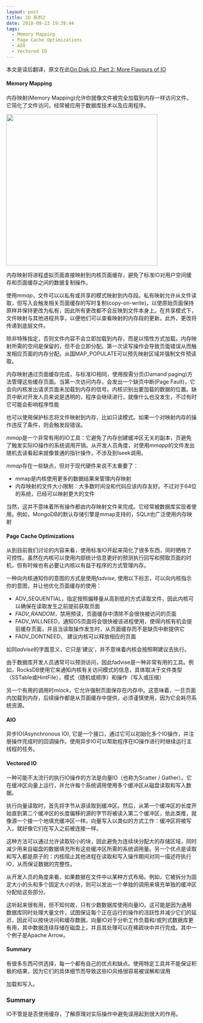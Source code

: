 ```yaml
---
layout: post
title: IO 系列2
date: 2018-09-23 19:39:44
tags:
  - Memory Mapping
  - Page Cache Optimizations
  - AIO
  - Vectored IO
---
```


本文是读后翻译，原文在此[On Disk IO, Part 2: More Flavours of IO](https://medium.com/databasss/on-disk-io-part-2-more-flavours-of-io-c945db3edb13)

#### Memory Mapping

内存映射(Memory Mapping)允许你就像文件被完全加载到内存一样访问文件。它简化了文件访问，经常被应用于数据库技术以及应用程序。

<img src="http://owo5nif4b.bkt.clouddn.com/1%2AxvxPz9VhYoJx2AOFPbaSWw.png" width="400">

内存映射将进程虚拟页面直接映射到内核页面缓存，避免了标准IO对用户空间缓存和页面缓存之间的数据复制操作。

使用$mmap$，文件可以以私有或共享的模式映射到内存段。私有映射允许从文件读取，但写入会触发相关页面缓存的写时复制(copy-on-write)，以使原始页面保持原样并保持更改为私有，因此所有更改都不会反映到文件本身上。在共享模式下，文件映射与其他进程共享，以便他们可以查看映射的内存段的更新。此外，更改将传递到底层文件。

除非特殊指定，否则文件内容不会立即加载到内存，而是以惰性方式加载。内存映射所需的空间是保留的，但不会立即分配。第一次读写操作会导致页面错误从而触发相应页面的内存分配。从国MAP_POPULATE可以预先映射区域并强制文件预读取。

内存映射通过页面缓存完成，与标准IO相同，使用按需分页(Damand paging)方法管理这些缓存页面。当第一次访问内存，会发出一个缺页中断(Page Fault)，它会向内核发出请求页面未加载到内存的信号。内核识别出要加载的数据的位置。缺页中断对开发人员来说是透明的，程序会继续进行，就像什么也没发生，不过有时它可能会影响程序性能

也可以使用保护标志将文件映射到内存，比如只读模式。如果一个对映射内存的操作违反了条件，则会触发段错误。

$mmap$是一个非常有用的IO工具：它避免了内存创建缓冲区无关的副本，页避免了触发实际IO操作的系统调用开销。从开发人员角度，对使用$mmapp$的文件发出随机去读看起来就像普通的指针操作，不涉及到lseek调用。

$mmap$存在一些缺点，但对于现代硬件来说不太重要了：

* mmap是内核使用更多的数据结果来管理内存映射
* 内存映射的文件大小限制：大多数时间没和代码应该内存友好。不过对于64位的系统，已经可以映射更大的文件

当然，这并不意味着所有操作都由内存映射文件来完成。它经常被数据库实现者使用。例如，MongoDB的默认存储引擎是mmap支持的，SQLit也广泛使用内存映射

#### Page Cache Optimizations

从到目前我们讨论的内容来看，使用标准IO开起来简化了很多东西，同时牺牲了可控性。虽然在内核可以使用内部统计信息更好的预测执行回写和预取页面的时机，但有时候也有必要让内核以有益于程序的方式管理内存。

一种向内核通知你的意图的方式是使用$fadvise$, 使用以下标志，可以向内核指示你的意图，并让他优化页面缓存的使用：

* ADV_SEQUENTIAL，指定按照偏移量从高到低的方式读取文件，因此内核可以确保在读取发生之前提前获取页面
* *FADV_RANDOM*，禁用预读，页面缓存中清除不会很快被访问的页面
* FADV_WILLNEED，通知OS页面将会很快被该进程使用，使得内核有机会提前缓存页面，并且当读取操作发生时，从页面缓存而不是缺页中断提供它
* FADV_DONTNEED， 建议内核可以释放相应的页面

如同$advise$的字面意义，它只是‘建议’，并不意味着内核会按照啊建议去执行。

由于数据库开发人员通常可以预测访问，因此fadvise是一种非常有用的工具。例如，RocksDB使用它来通知内核有关访问模式的信息，具体取决于文件类型（SSTable或HintFile），模式（随机或顺序）和操作（写入或压缩）

另一个有用的调用时$mlock$，它允许强制页面保存在内存中。这意味着，一旦页面内加载到内存，后续操作都是从页面缓存中提供，必须谨慎使用，因为它会耗尽系统资源。

#### AIO

异步IO(Asynchronous IO), 它是一个接口，通过它可以初始化多个IO操作，并注册操作完成时的回调操作。使用异步IO可以帮助程序在IO操作进行时继续运行主线程的任务。

#### Vectored IO

一种可能不太流行的执行IO操作的方法是向量IO（也称为Scatter / Gather）。它在缓冲区向量上运行，并允许每个系统调用使用多个缓冲区从磁盘读取和写入数据。

执行向量读取时，首先将字节从源读取到缓冲区。然后，从第一个缓冲区的长度开始直到第二个缓冲区的长度偏移的源的字节将被读入第二个缓冲区，依此类推，就像源一个接一个地填充缓冲区一样。向量写入以类似的方式工作：缓冲区将被写入，就好像它们在写入之前被连接一样。

这种方法可以通过允许读取较小的块，因此避免为连续块分配大的存储区域，同时减少用来自磁盘的数据填充所有这些缓冲区所需的系统调用量。另一个优点是读取和写入都是原子的：内核阻止其他进程在读取和写入操作期间对同一描述符执行IO，从而保证数据的完整性。

从开发人员的角度来看，如果数据在文件中以某种方式布局。例如，它被拆分为固定大小的头和多个固定大小的块，则可以发出一个单独的调用来填充单独的缓冲区分配给这些部分。

这听起来很有用，但不知何故，只有少数数据库使用向量IO。这可能是因为通用数据库同时处理大量文件，试图保证每个正在运行的操作的活跃性并减少它们的延迟，因此可以按块访问和缓存数据。向量IO对于分析工作负载和/或列式数据库更有用，其中数据连续存储在磁盘上，并且其处理可以在稀疏块中并行完成。其中一个例子是Apache Arrow。

#### Summary

有很多东西可供选择，每一个都有自己的优点和缺点。使用特定工具并不能保证积极的结果，因为它们的具体细节而导致这些IO风格很容易被误解和误用





加载和写入。

### Summary

IO不管是是否使用缓存，了解原理对实际操作中避免误用起到很大的作用。
